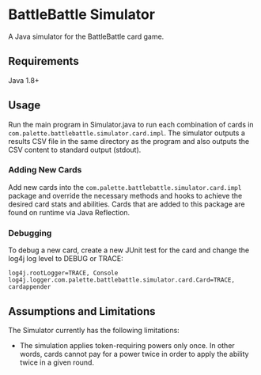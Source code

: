 # BattleBattle Simulator

A Java simulator for the BattleBattle card game.

## Requirements

Java 1.8+

## Usage

Run the main program in Simulator.java to run each combination of cards in `com.palette.battlebattle.simulator.card.impl`. The simulator outputs a results CSV file in the same directory as the program and also outputs the CSV content to standard output (stdout).

### Adding New Cards

Add new cards into the `com.palette.battlebattle.simulator.card.impl` package and override the necessary methods and hooks to achieve the desired card stats and abilities. Cards that are added to this package are found on runtime via Java Reflection.

### Debugging

To debug a new card, create a new JUnit test for the card and change the log4j log level to DEBUG or TRACE:

```
log4j.rootLogger=TRACE, Console
log4j.logger.com.palette.battlebattle.simulator.card.Card=TRACE, cardappender
```

## Assumptions and Limitations

The Simulator currently has the following limitations:

* The simulation applies token-requiring powers only once. In other words, cards cannot pay for a power twice in order to apply the ability twice in a given round.
